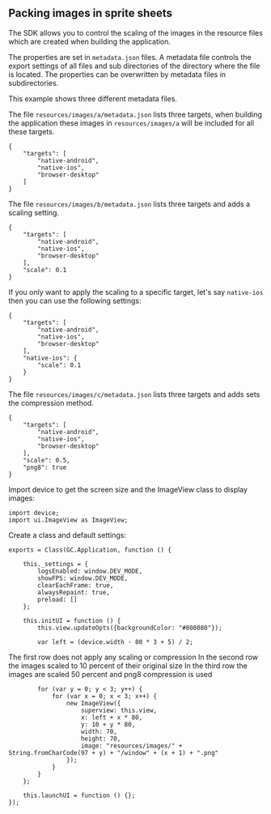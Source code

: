 ## Packing images in sprite sheets

The SDK allows you to control the scaling of the images in the resource files which are
created when building the application.

The properties are set in `metadata.json` files. A metadata file controls the export settings
of all files and sub directories of the directory where the file is located. The properties
can be overwritten by metadata files in subdirectories.

This example shows three different metadata files.

The file `resources/images/a/metadata.json` lists three targets, when building the application
these images in `resources/images/a` will be included for all these targets.
~~~
{
    "targets": [
        "native-android",
        "native-ios",
        "browser-desktop"
    ]
}
~~~

The file `resources/images/b/metadata.json` lists three targets and adds a scaling setting.
~~~
{
    "targets": [
        "native-android",
        "native-ios",
        "browser-desktop"
    ],
    "scale": 0.1
}
~~~

If you only want to apply the scaling to a specific target, let's say `native-ios` then
you can use the following settings:
~~~
{
    "targets": [
        "native-android",
        "native-ios",
        "browser-desktop"
    ],
    "native-ios": {
	    "scale": 0.1
	}
}
~~~

The file `resources/images/c/metadata.json` lists three targets and adds sets the compression method.
~~~
{
    "targets": [
        "native-android",
        "native-ios",
        "browser-desktop"
    ],
    "scale": 0.5,
    "png8": true
}
~~~

Import device to get the screen size and the ImageView class to display images:

~~~
import device;
import ui.ImageView as ImageView;
~~~

Create a class and default settings:

~~~
exports = Class(GC.Application, function () {

    this._settings = {
        logsEnabled: window.DEV_MODE,
        showFPS: window.DEV_MODE,
        clearEachFrame: true,
        alwaysRepaint: true,
        preload: []
    };

    this.initUI = function () {
        this.view.updateOpts({backgroundColor: "#808080"});

        var left = (device.width - 80 * 3 + 5) / 2;
~~~

The first row does not apply any scaling or compression
In the second row the images scaled to 10 percent of their original size
In the third row the images are scaled 50 percent and png8 compression is used

~~~
        for (var y = 0; y < 3; y++) {
            for (var x = 0; x < 3; x++) {
                new ImageView({
                    superview: this.view,
                    x: left + x * 80,
                    y: 10 + y * 80,
                    width: 70,
                    height: 70,
                    image: "resources/images/" + String.fromCharCode(97 + y) + "/window" + (x + 1) + ".png"
                });
            }
        }
    };

    this.launchUI = function () {};
});
